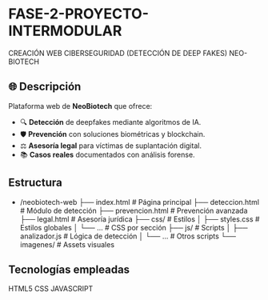 # FASE-2-PROYECTO-INTERMODULAR
CREACIÓN WEB CIBERSEGURIDAD (DETECCIÓN DE DEEP FAKES)
NEO-BIOTECH

## 🌐 Descripción

Plataforma web de **NeoBiotech** que ofrece:
- 🔍 **Detección** de deepfakes mediante algoritmos de IA.
- 🛡️ **Prevención** con soluciones biométricas y blockchain.
- ⚖️ **Asesoría legal** para víctimas de suplantación digital.
- 📚 **Casos reales** documentados con análisis forense.

## Estructura
- /neobiotech-web
├── index.html          # Página principal
├── deteccion.html      # Módulo de detección
├── prevencion.html     # Prevención avanzada
├── legal.html          # Asesoría jurídica
├── css/                # Estilos
│   ├── styles.css      # Estilos globales
│   └── ...             # CSS por sección
├── js/                 # Scripts
│   ├── analizador.js   # Lógica de detección
│   └── ...             # Otros scripts
└── imagenes/           # Assets visuales

## Tecnologías empleadas

HTML5
CSS
JAVASCRIPT
